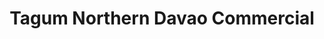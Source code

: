 ---
title: "Tagum Northern Davao Commercial"
url: /tagum-city/tagum-northern-davao-commercial/
shop: Dorfladen
---